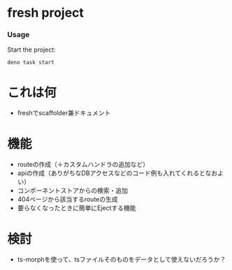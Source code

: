 # fresh project

### Usage

Start the project:

```
deno task start
```

# これは何

- freshでscaffolder兼ドキュメント

# 機能

- routeの作成（＋カスタムハンドラの追加など）
- apiの作成（ありがちなDBアクセスなどのコード例も入れてくれるとなおよい）
- コンポーネントストアからの検索・追加
- 404ページから該当するrouteの生成
- 要らなくなったときに簡単にEjectする機能

# 検討

- ts-morphを使って、tsファイルそのものをデータとして使えないだろうか？
